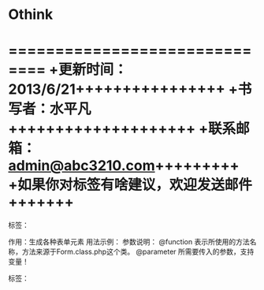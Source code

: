 Othink
==========
==============================
+更新时间：2013/6/21++++++++++++++++
+书写者：水平凡++++++++++++++++++++
+联系邮箱：admin@abc3210.com+++++++++
+如果你对标签有啥建议，欢迎发送邮件+++++++
==============================

标签：<Form/>
作用：生成各种表单元素
用法示例：<Form function="date" parameter="name,$valeu"/>
参数说明：
	@function		表示所使用的方法名称，方法来源于Form.class.php这个类。
	@parameter		所需要传入的参数，支持变量！
	
标签：<template/>
作用：引入其他模板
用法示例：<template file="Member/footer.php"/>
参数说明：
	@file				表示需要应用的模板路径。(这里需要说明的是，只能引入当前主题下的模板文件)

标签：<content></content>
作用：内容模型相关标签，可调用栏目，列表等常用信息
用法示例：<content action="lists" catid="$catid"  order="id DESC" num="4" page="$page"> .. HTML ..</content>
参数说明：
	基本参数
		@action		调用方法（必填）
		@page			当前分页号，默认$page，当传入该参数表示启用分页，一个页面只允许有一个page，多个标签使用多个page会造成不可预知的问题。
		@num			每次返回数据量
		@catid			栏目id（必填），列表页，内容页可以使用 $catid 获取当前栏目。
	公用参数：
		@cache		数据缓存时间，单位秒
		@pagefun	分页函数，默认page()
		@pagetp		分页模板
		@return		返回值变量名称，默认data
	#当action为lists时，调用栏目列表标签
	#用法示例：<content action="lists" catid="$catid"  order="id DESC" num="4" page="$page"> .. HTML ..</content>
	独有参数：
		@order		排序，例如“id DESC”
		@where		sql语句的where部分 例如：thumb`!='' AND `status`=99（当有该参数时，thumb，catid参数失效）
		@thumb		是否仅必须缩略图，1为调用带缩略图的
		@moreinfo	是否调用副表数据 1为是
	#当action为hits时，调用排行榜
	#用法示例：<content action="hits" catid="$catid"  order="weekviews DESC" num="10"> .. HTML ..</content>
	独有参数：
		@order		排序，例如“weekviews DESC”
		@day			调用多少天内的排行
	#当action为relation时，调用相关文章
	#用法示例：<content action="relation" relation="$relation" catid="$catid"  order="id DESC" num="5" keywords="$keywords"> .. HTML ..</content>
	独有参数：
		@nid			排除id 一般是 $id，排除当前文章
		@keywords	内容页面取值：$keywords，也就是关键字
		@relation		内容页取值$relation，当有$relation时keywords参数失效
	#当action为category时，调用栏目列表
	#用法示例：<content action="category" catid="$catid"  order="listorder ASC" > .. HTML ..</content>
	独有参数：
		@order		排序，例如“id DESC”
	
标签：<comment></comment>
作用：评论标签
用法示例：<comment action="get_comment" catid="$catid" id="$id"> .. HTML ..</comment>
参数说明：
	基本参数
		@action		调用方法（必填）
		@catid			栏目id（必填），列表页，内容页可以使用 $catid 获取当前栏目。
	公用参数：
		@cache		数据缓存时间，单位秒
		@return		返回值变量名称，默认data
	#当action为get_comment时，获取评论总数
	#用法示例：<comment action="get_comment" catid="$catid" id="$id"> .. HTML ..</comment>
	独有参数：
		@id				信息ID
	#当action为lists时，获取评论数据列表
	#用法示例：<comment action="lists" catid="$catid" id="$id"> .. HTML ..</comment>
	独有参数：
		@id			信息ID
		@hot		排序方式｛0：最新｝
		@date		时间格式 Y-m-d H:i:s A
		
标签：<tags></tags>
作用：Tags标签
用法示例：<tags action="lists" tag="$tag" num="4" page="$page" order="updatetime DESC"> .. HTML ..</tags>
参数说明：
	基本参数
		@action		调用方法（必填）
		@page			当前分页号，默认$page，当传入该参数表示启用分页，一个页面只允许有一个page，多个标签使用多个page会造成不可预知的问题。
		@num			每次返回数据量
	公用参数：
		@cache		数据缓存时间，单位秒
		@return		返回值变量名称，默认data
		@pagefun	分页函数，默认page()
		@pagetp		分页模板
	#当action为lists时，获取tag标签列表
	#用法示例：<tags action="lists" tag="$tag" num="4" page="$page" order="updatetime DESC"> .. HTML ..</tags>
	独有参数：
		@tag		标签名，例如：厦门 支持多个，多个用空格或者英文逗号
		@tagid		标签id 多个使用英文逗号隔开
		@order	排序
		@num		每次返回数据量
	#当action为top时，获取tag标签列表
	#用法示例：<tags action="top"  num="4"  order="updatetime DESC"> .. HTML ..</tags>
	独有参数：
		@num		每次返回数据量
		@order	排序例如 hits DESC
		
标签：<links></links>
作用：友情链接标签
用法示例：<links action="type_list" termsid="1" id="1"> .. HTML ..</links>
参数说明：
	公用参数：
		@cache		数据缓存时间，单位秒
		@return		返回值变量名称，默认data
	#当action为type_list时，获取tag标签列表
	#用法示例：<links action="type_list" termsid="1" id="1"> .. HTML ..</links>
	独有参数：
		@order		排序方式
		@termsid		分类ID
		@id				链接ID
		
标签：<position></position>
作用：推荐位标签
用法示例：<position action="position" posid="1"> .. HTML ..</position>
参数说明：
	公用参数：
		@cache		数据缓存时间，单位秒
		@return		返回值变量名称，默认data
	#当action为position时，获取推荐位
	独有参数：
		@posid		推荐位ID(必填)
		@catid			调用栏目ID
		@thumb		是否仅必须缩略图
		@order		排序例如
		@num			每次返回数据量
		
标签：<get></get>
作用：特殊标签，SQL查询标签
用法示例：<get sql="SELECT * FROM shuipfcms_article  WHERE status=99 ORDER BY inputtime DESC" page="$page" num="5"> .. HTML ..</get>
参数说明：
	@sql			SQL语句，强烈建议只用于select类型语句，其他SQL有严重安全威胁，同时不建议直接在SQL语句中使用外部变量，如:$_GET,$_POST等。
	@page			当前分页号，默认$page，当传入该参数表示启用分页，一个页面只允许有一个page，多个标签使用多个page会造成不可预知的问题。
	@num			每次返回数据量
	@cache		数据缓存时间，单位秒
	@return		返回值变量名称，默认data
	@pagefun	分页函数，默认page()
	@pagetp		分页模板
	
标签：<navigate/>
作用：导航标签
用法示例：<navigate catid="$catid" space=" &gt; " />
参数说明：
	@catid			栏目ID，可以使用$catid
	@space			分隔符 &gt;
	@blank			是否新窗口打开
	
标签：<pre/>
作用：上一篇
用法示例：<pre target="1" msg="已经没有了" />
参数说明：
	@catid			栏目id，可以传入数字,在内容页可以不传
	@id					信息id，可以传入数字,在内容页可以不传
	@target			是否新窗口打开，1 是 0否
	@msg			当没有上一篇时的提示语
	
标签：<next/>
作用：下一篇
用法示例：<next target="1" msg="已经没有了" />
参数说明：
	@catid			栏目id，可以传入数字,在内容页可以不传
	@id					信息id，可以传入数字,在内容页可以不传
	@target			是否新窗口打开，1 是 0否
	@msg			当没有上一篇时的提示语
	
